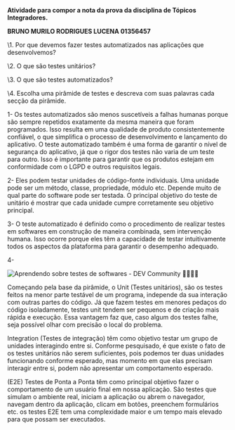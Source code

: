 ﻿**Atividade para compor a nota da prova da disciplina de Tópicos Integradores.**


**BRUNO MURILO RODRIGUES LUCENA
01356457**


\1. Por que devemos fazer testes automatizados nas aplicações que desenvolvemos?

\2. O que são testes unitários?

\3. O que são testes automatizados?

\4. Escolha uma pirâmide de testes e descreva com suas palavras cada secção da pirâmide.

1- Os testes automatizados são menos suscetíveis a falhas humanas porque são sempre repetidos exatamente da mesma maneira que foram programados. Isso resulta em uma qualidade de produto consistentemente confiável, o que simplifica o processo de desenvolvimento e lançamento do aplicativo. O teste automatizado também é uma forma de garantir o nível de segurança do aplicativo, já que o rigor dos testes não varia de um teste para outro. Isso é importante para garantir que os produtos estejam em conformidade com o LGPD e outros requisitos legais.

2- Eles podem testar unidades de código-fonte individuais. Uma unidade pode ser um método, classe, propriedade, módulo etc. Depende muito de qual parte do software pode ser testada. O principal objetivo do teste de unitário é mostrar que cada unidade cumpre corretamente seu objetivo principal.

3- O teste automatizado é definido como o procedimento de realizar testes em softwares em construção de maneira combinada, sem intervenção humana. Isso ocorre porque eles têm a capacidade de testar intuitivamente todos os aspectos da plataforma para garantir o desempenho adequado.

4-

![Aprendendo sobre testes de softwares - DEV Community 👩‍💻👨‍💻](Aspose.Words.e861aa41-5f70-4103-b22d-e3eeb6e99423.001.png)


Começando pela base da pirâmide, o Unit (Testes unitários), são os testes feitos na menor parte testável de um programa, independe da sua interação com outras partes do código. Já que fazem testes em menores pedaços do código isoladamente, testes unit tendem ser pequenos e de criação mais rápida e execução. Essa vantagem faz que, caso algum dos testes falhe, seja possível olhar com precisão o local do problema.

Integration (Testes de integração) têm como objetivo testar um grupo de unidades interagindo entre si. Conforme pesquisado, é que existe o fato de os testes unitários não serem suficientes, pois podemos ter duas unidades funcionando conforme esperado, mas momento em que elas precisam interagir entre si, podem não apresentar um comportamento esperado.

(E2E) Testes de Ponta a Ponta têm como principal objetivo fazer o comportamento de um usuário final em nossa aplicação. São testes que simulam o ambiente real, iniciam a aplicação ou abrem o navegador, navegam dentro da aplicação, clicam em botões, preenchem formulários etc.
os testes E2E tem uma complexidade maior e um tempo mais elevado para que possam ser executados.
